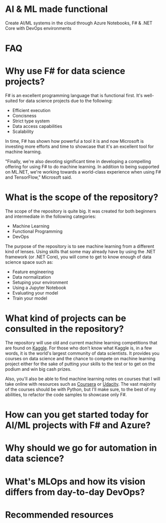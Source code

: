 # AI & ML made functional
Create AI/ML systems in the cloud through Azure Notebooks, F# & .NET Core with DevOps environments 


FAQ
===================


Why use F# for data science projects?
===================

F# is an excellent programming language that is functional first. It's well-suited for data science projects due to the following: 
* Efficient execution
* Concisness
* Strict type system
* Data access capabilities
* Scalability

In time, F# has shown how powerful a tool it is and now Microsoft is investing more efforts and time to showcase that it's an excellent tool for machine learning.

"Finally, we're also devoting significant time in developing a compelling offering for using F# to do machine learning. In addition to being supported on ML.NET, we're working towards a world-class experience when using F# and TensorFlow," Microsoft said. 

What is the scope of the repository?
===================

The scope of the repository is quite big. It was created for both beginners and intermediate in the following categories:

* Machine Learning
* Functional Programming
* DevOps

The purpose of the repository is to see machine learning from a different kind of lenses. Using skills that some may already have by using the .NET framework (or .NET Core), you will come to get to know enough of data science space such as:

* Feature engineering
* Data normalization
* Setuping your environment
* Using a Jupyter Notebook
* Evaluating your model
* Train your model


What kind of projects can be consulted in the repository?
===================

The repository will use old and current machine learning competitions that are found on [Kaggle](https://www.kaggle.com/). For those who don't know what Kaggle is, in a few words, it is the world's largest community of data scientists. It provides you courses on data science and the chance to compete on machine learning project either for the sake of putting your skills to the test or to get on the podium and win big cash prizes.

Also, you'll also be able to find machine learning notes on courses that I will take online with resources such as [Coursera](https://www.google.com/search?client=firefox-b-d&q=coursera) or [Udacity](https://www.udacity.com/). The vast majority of the courses should be with Python, but I'll make sure, to the best of my abilities, to refactor the code samples to showcase only F#.

How can you get started today for AI/ML projects with F# and Azure?
===================


Why should we go for automation in data science?
===================



What's MLOps and how its vision differs from day-to-day DevOps?
===================



Recommended resources
===================
